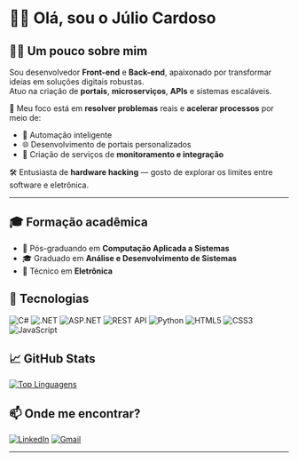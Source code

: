 # 🙋‍♂️ Olá, sou o Júlio Cardoso

## 👨‍💻 Um pouco sobre mim

Sou desenvolvedor **Front-end** e **Back-end**, apaixonado por transformar ideias em soluções digitais robustas.  
Atuo na criação de **portais**, **microserviços**, **APIs** e sistemas escaláveis.

🚀 Meu foco está em **resolver problemas** reais e **acelerar processos** por meio de:
- 🔧 Automação inteligente  
- 🌐 Desenvolvimento de portais personalizados  
- 📡 Criação de serviços de **monitoramento e integração**

🛠️ Entusiasta de **hardware hacking** — gosto de explorar os limites entre software e eletrônica.

---

## 🎓 Formação acadêmica

- 📘 Pós-graduando em **Computação Aplicada a Sistemas**
- 🎓 Graduado em **Análise e Desenvolvimento de Sistemas**
- 🧰 Técnico em **Eletrônica**

## 🚀 Tecnologias

![C#](https://img.shields.io/badge/-C%23-239120?style=flat&logo=c-sharp&logoColor=white)
![.NET](https://img.shields.io/badge/-.NET-512BD4?style=flat&logo=dotnet&logoColor=white)
![ASP.NET](https://img.shields.io/badge/-ASP.NET-5C2D91?style=flat&logo=dotnet&logoColor=white)
![REST API](https://img.shields.io/badge/-REST--API-6DB33F?style=flat&logo=swagger&logoColor=white)
![Python](https://img.shields.io/badge/-Python-3776AB?style=flat&logo=python&logoColor=white)
![HTML5](https://img.shields.io/badge/-HTML5-E34F26?style=flat&logo=html5&logoColor=white)
![CSS3](https://img.shields.io/badge/-CSS3-1572B6?style=flat&logo=css3)
![JavaScript](https://img.shields.io/badge/-JavaScript-F7DF1E?style=flat&logo=javascript&logoColor=black)

## 📈 GitHub Stats

[![Top Linguagens](https://github-readme-stats.vercel.app/api/top-langs/?username=juliocardosod&layout=compact&theme=tokyonight)](https://github.com/anuraghazra/github-readme-stats)

## 📫 Onde me encontrar?

[![LinkedIn](https://img.shields.io/badge/linkedin-%230077B5.svg?style=for-the-badge&logo=linkedin&logoColor=white)](https://linkedin.com/in/júlio-melo-2bb028102)
[![Gmail](https://img.shields.io/badge/Gmail-D14836?style=for-the-badge&logo=gmail&logoColor=white)](mailto:juliocardosodemelo@gmail.com)




---
